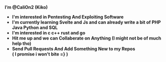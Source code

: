 <b>I’m @CaliOn2 (Kiko) 
- I'm interested in Pentesting And Exploiting Software
- I'm currently learning Svelte and Js and can already write a bit of PHP Java Python and SQL
- I'm interested in c c++ rust and go 
- Hit me up and we can Collaberate on Anything (I might not be of much help tho) 
- Send Pull Requests And Add Something New to my Repos </br> ( I promise i won't bite =} )</b>

<!---
CaliOn2/CaliOn2 is a ✨ special ✨ repository because its `README.md` (this file) appears on your GitHub profile.
You can click the Preview link to take a look at your changes.
--->
